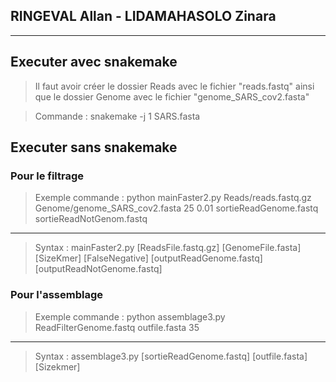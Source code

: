 ## RINGEVAL Allan - LIDAMAHASOLO Zinara

---

## Executer avec snakemake

> Il faut avoir créer le dossier Reads avec le fichier "reads.fastq" ainsi que le dossier
Genome avec le fichier "genome_SARS_cov2.fasta"

> Commande : snakemake -j 1 SARS.fasta

## Executer sans snakemake

### Pour le filtrage

> Exemple commande : python mainFaster2.py Reads/reads.fastq.gz Genome/genome_SARS_cov2.fasta 25 0.01 sortieReadGenome.fastq sortieReadNotGenom.fastq

---

> Syntax : mainFaster2.py [ReadsFile.fastq.gz] [GenomeFile.fasta] [SizeKmer] [FalseNegative] [outputReadGenome.fastq] [outputReadNotGenome.fastq]

### Pour l'assemblage

> Exemple commande : python assemblage3.py ReadFilterGenome.fastq outfile.fasta 35

---

> Syntax : assemblage3.py [sortieReadGenome.fastq] [outfile.fasta] [Sizekmer]


